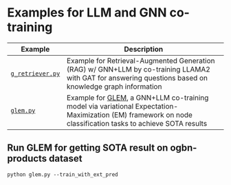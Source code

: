 # Examples for LLM and GNN co-training

| Example                              | Description                                                                                                                                                                                    |
| ------------------------------------ | ---------------------------------------------------------------------------------------------------------------------------------------------------------------------------------------------- |
| [`g_retriever.py`](./g_retriever.py) | Example for Retrieval-Augmented Generation (RAG) w/ GNN+LLM by co-training LLAMA2 with GAT for answering questions based on knowledge graph information                                        |
| [`glem.py`](./glem.py)               | Example for [GLEM](https://arxiv.org/abs/2210.14709), a GNN+LLM co-training model via variational Expectation-Maximization (EM) framework on node classification tasks to achieve SOTA results |

## Run GLEM for getting SOTA result on ogbn-products dataset

`python glem.py --train_with_ext_pred`
